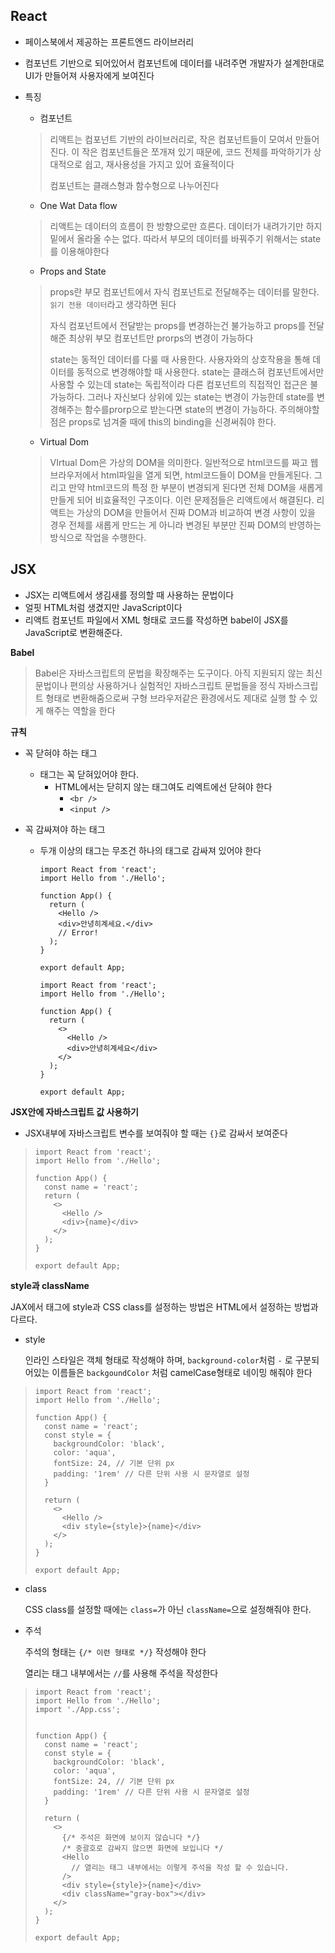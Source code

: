## React

- 페이스북에서 제공하는 프론트엔드 라이브러리

- 컴포넌트 기반으로 되어있어서 컴포넌트에 데이터를 내려주면 개발자가 설계한대로 UI가 만들어져 사용자에게 보여진다

- 특징

  - 컴포넌트
  >  리액트는 컴포넌트 기반의 라이브러리로, 작은 컴포넌트들이 모여서 만들어진다. 이 작은 컴포넌트들은 쪼개져 있기 때문에, 코드 전체를 파악하기가 상대적으로 쉽고, 재사용성을 가지고 있어 효율적이다
  >
  > 컴포넌트는 클래스형과 함수형으로 나누어진다

  - One Wat Data flow
  > 리액트는 데이터의 흐름이 한 방향으로만 흐른다. 데이터가 내려가기만 하지 밑에서 올라올 수는 없다. 따라서 부모의 데이터를 바꿔주기 위해서는 state를 이용해야한다

  - Props and State

  > props란 부모 컴포넌트에서 자식 컴포넌트로 전달해주는 데이터를 말한다. `읽기 전용 데이터`라고 생각하면 된다
  >
  > 자식 컴포넌트에서 전달받는 props를 변경하는건 불가능하고 props를 전달해준 최상위 부모 컴포넌트만 prorps의 변경이 가능하다
  >
  > state는 동적인 데이터를 다룰 때 사용한다. 사용자와의 상호작용을 통해 데이터를 동적으로 변경해야할 때 사용한다. state는 클래스혀 컴포넌트에서만 사용할 수 있는데 state는 독립적이라 다른 컴포넌트의 직접적인 접근은 불가능하다. 그러나 자신보다 상위에 있는 state는 변경이 가능한데 state를 변경해주는 함수를prorp으로 받는다면 state의 변경이 가능하다. 주의해야할 점은 props로 넘겨줄 때에 this의 binding을 신경써줘야 한다.

  - Virtual Dom

  > VIrtual Dom은 가상의 DOM을 의미한다. 일반적으로 html코드를 짜고 웹 브라우저에서 html파일을 열게 되면, html코드들이 DOM을 만들게된다. 그리고 만약 html코드의 특정 한 부분이 변경되게 된다면 전체 DOM을 새롭게 만들게 되어 비효율적인 구조이다. 이런 문제점들은 리액트에서 해결된다. 리액트는 가상의 DOM을 만들어서 진짜 DOM과 비교하여 변경 사항이 있을 경우 전체를 새롭게 만드는 게 아니라 변경된 부분만 진짜 DOM의 반영하는 방식으로 작업을 수행한다.



## JSX

- JSX는 리액트에서 생김새를 정의할 때 사용하는 문법이다
- 얼핏 HTML처럼 생겼지만 JavaScript이다
- 리액트 컴포넌트 파일에서 XML 형태로 코드를 작성하면 babel이 JSX를 JavaScript로 변환해준다.

**Babel**

>  Babel은 자바스크립트의 문법을 확장해주는 도구이다. 아직 지원되지 않는 최신 문법이나 편의상 사용하거나 실험적인 자바스크립트 문법들을 정식 자바스크립트 형태로 변환해줌으로써 구형 브라우저같은 환경에서도 제대로 실행 할 수 있게 해주는 역할을 한다

**규칙**

- 꼭 닫혀야 하는 태그

  - 태그는 꼭 닫혀있어야 한다.
    - HTML에서는 닫히지 않는 태그여도 리엑트에선 닫혀야 한다
      - `<br />`
      - `<input />`

- 꼭 감싸져야 하는 태그

  - 두개 이상의 태그는 무조건 하나의 태그로 감싸져 있어야 한다

    ```react
    import React from 'react';
    import Hello from './Hello';
    
    function App() {
      return (
        <Hello />
        <div>안녕히계세요.</div>
        // Error!
      );
    }
    
    export default App;
    ```

    

    ```react
    import React from 'react';
    import Hello from './Hello';
    
    function App() {
      return (
        <>
          <Hello />
          <div>안녕히계세요</div>
        </>
      );
    }
    
    export default App;
    ```

**JSX안에 자바스크립트 값 사용하기**

-  JSX내부에 자바스크립트 변수를 보여줘야 할 때는 `{}`로 감싸서 보여준다

> ```react
> import React from 'react';
> import Hello from './Hello';
> 
> function App() {
>   const name = 'react';
>   return (
>     <>
>       <Hello />
>       <div>{name}</div>
>     </>
>   );
> }
> 
> export default App;
> ```

**style과 className**

JAX에서 태그에 style과 CSS class를 설정하는 방법은 HTML에서 설정하는 방법과 다르다.

- style

  인라인 스타일은 객체 형태로 작성해야 하며, `background-color`처럼 `-` 로 구분되어있는 이름들은 `backgoundColor` 처럼 camelCase형태로 네이밍 해줘야 한다

> ```react
> import React from 'react';
> import Hello from './Hello';
> 
> function App() {
>   const name = 'react';
>   const style = {
>     backgroundColor: 'black',
>     color: 'aqua',
>     fontSize: 24, // 기본 단위 px
>     padding: '1rem' // 다른 단위 사용 시 문자열로 설정
>   }
> 
>   return (
>     <>
>       <Hello />
>       <div style={style}>{name}</div>
>     </>
>   );
> }
> 
> export default App;
> ```

- class

  CSS class를 설정할 때에는 `class=`가 아닌 `className=`으로 설정해줘야 한다.

- 주석

  주석의 형태는 `{/* 이런 형태로 */}` 작성해야 한다

  열리는 태그 내부에서는 `//`를 사용해 주석을 작성한다

> ```react
> import React from 'react';
> import Hello from './Hello';
> import './App.css';
> 
> 
> function App() {
>   const name = 'react';
>   const style = {
>     backgroundColor: 'black',
>     color: 'aqua',
>     fontSize: 24, // 기본 단위 px
>     padding: '1rem' // 다른 단위 사용 시 문자열로 설정
>   }
> 
>   return (
>     <>
>       {/* 주석은 화면에 보이지 않습니다 */}
>       /* 중괄호로 감싸지 않으면 화면에 보입니다 */
>       <Hello 
>         // 열리는 태그 내부에서는 이렇게 주석을 작성 할 수 있습니다.
>       />
>       <div style={style}>{name}</div>
>       <div className="gray-box"></div>
>     </>
>   );
> }
> 
> export default App;
> ```
>
> 